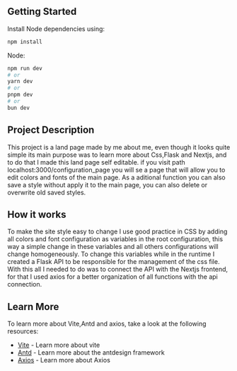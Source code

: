 ## Getting Started

Install Node dependencies using:

```bash
npm install
```

Node:

```bash
npm run dev
# or
yarn dev
# or
pnpm dev
# or
bun dev
```

## Project Description

This project is a land page made by me about me, even though it looks quite simple its main purpose was to learn more about Css,Flask and Nextjs, and to do that I made this land page self editable. if you visit path localhost:3000/configuration_page you will se a page that will allow you to edit colors and fonts of the main page.
As a aditional function you can also save a style without apply it to the main page, you can also delete or overwrite old saved styles.

## How it works

To make the site style easy to change I use good practice in CSS by adding all colors and font configuration as variables in the root configuration, this way a simple change in these variables and all others configurations will change homogeneously. To change this variables while in the runtime I created a Flask API to be responsible for the management of the css file. With this all I needed to do was to connect the API with the Nextjs frontend, for that I used axios for a better organization of all functions with the api connection.

## Learn More

To learn more about Vite,Antd and axios, take a look at the following resources:

- [Vite](https://vite.dev/) - Learn more about vite
- [Antd](https://ant.design/) - Learn more about the antdesign framework
- [Axios](https://axios-http.com/ptbr/docs/intro) - Learn more about Axios
